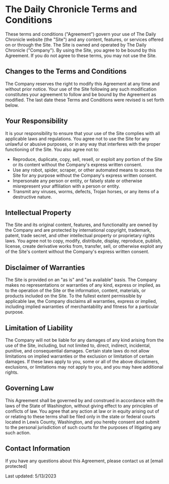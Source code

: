 # The Daily Chronicle Terms and Conditions

These terms and conditions ("Agreement") govern your use of The Daily Chronicle website (the "Site") and any content, features, or services offered on or through the Site. The Site is owned and operated by The Daily Chronicle ("Company"). By using the Site, you agree to be bound by this Agreement. If you do not agree to these terms, you may not use the Site.

## Changes to the Terms and Conditions

The Company reserves the right to modify this Agreement at any time and without prior notice. Your use of the Site following any such modification constitutes your agreement to follow and be bound by the Agreement as modified. The last date these Terms and Conditions were revised is set forth below.

## Your Responsibility

It is your responsibility to ensure that your use of the Site complies with all applicable laws and regulations. You agree not to use the Site for any unlawful or abusive purposes, or in any way that interferes with the proper functioning of the Site. You also agree not to:

- Reproduce, duplicate, copy, sell, resell, or exploit any portion of the Site or its content without the Company's express written consent.
- Use any robot, spider, scraper, or other automated means to access the Site for any purpose without the Company's express written consent.
- Impersonate any person or entity, or falsely state or otherwise misrepresent your affiliation with a person or entity.
- Transmit any viruses, worms, defects, Trojan horses, or any items of a destructive nature.

## Intellectual Property

The Site and its original content, features, and functionality are owned by the Company and are protected by international copyright, trademark, patent, trade secret, and other intellectual property or proprietary rights laws. You agree not to copy, modify, distribute, display, reproduce, publish, license, create derivative works from, transfer, sell, or otherwise exploit any of the Site's content without the Company's express written consent.

## Disclaimer of Warranties

The Site is provided on an "as is" and "as available" basis. The Company makes no representations or warranties of any kind, express or implied, as to the operation of the Site or the information, content, materials, or products included on the Site. To the fullest extent permissible by applicable law, the Company disclaims all warranties, express or implied, including implied warranties of merchantability and fitness for a particular purpose.

## Limitation of Liability

The Company will not be liable for any damages of any kind arising from the use of the Site, including, but not limited to, direct, indirect, incidental, punitive, and consequential damages. Certain state laws do not allow limitations on implied warranties or the exclusion or limitation of certain damages. If these laws apply to you, some or all of the above disclaimers, exclusions, or limitations may not apply to you, and you may have additional rights.

## Governing Law

This Agreement shall be governed by and construed in accordance with the laws of the State of Washington, without giving effect to any principles of conflicts of law. You agree that any action at law or in equity arising out of or relating to these terms shall be filed only in the state or federal courts located in Lewis County, Washington, and you hereby consent and submit to the personal jurisdiction of such courts for the purposes of litigating any such action.

## Contact Information

If you have any questions about this Agreement, please contact us at [email protected]

Last updated: 5/13/2023
